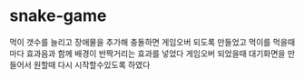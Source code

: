 # snake-game

먹이 갯수를 늘리고 장애물을 추가해 충돌하면 게임오버 되도록 만들었고
먹이를 먹을때 마다 효과음과 함께 배경이 반짝거리는 효과를 넣었다
게임오버 되었을때 대기화면을 만들어서 원할때 다시 시작할수있도록 하였다
